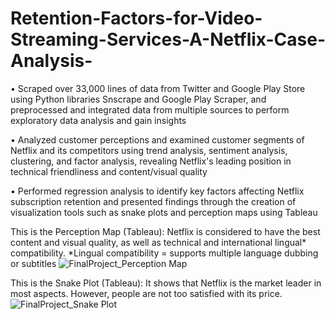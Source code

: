 # Retention-Factors-for-Video-Streaming-Services-A-Netflix-Case-Analysis-

•	Scraped over 33,000 lines of data from Twitter and Google Play Store using Python libraries Snscrape and Google Play Scraper, and preprocessed and integrated data from multiple sources to perform exploratory data analysis and gain insights

•	Analyzed customer perceptions and examined customer segments of Netflix and its competitors using trend analysis, sentiment analysis, clustering, and factor analysis, revealing Netflix's leading position in technical friendliness and content/visual quality

•	Performed regression analysis to identify key factors affecting Netflix subscription retention and presented findings through the creation of visualization tools such as snake plots and perception maps using Tableau 

This is the Perception Map (Tableau): Netflix is considered to have the best content and visual quality, as well as technical and international lingual* compatibility.
*Lingual compatibility = supports multiple language dubbing or subtitles 
![FinalProject_Perception Map](https://user-images.githubusercontent.com/98137584/231608678-63caadea-87a0-4911-9d57-95d46d6f73d7.png)

This is the Snake Plot (Tableau): It shows that Netflix is the market leader in most aspects. However, people are not too satisfied with its price. 
![FinalProject_Snake Plot](https://user-images.githubusercontent.com/98137584/231608680-ba414d63-6565-4986-898c-95a94267293d.png)
